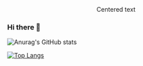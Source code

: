 <center>Centered text</center>

### Hi there 👋

<!--
**WhitePrime/WhitePrime** is a ✨ _special_ ✨ repository because its `README.md` (this file) appears on your GitHub profile.

Here are some ideas to get you started:

- 🔭 I’m currently working on ...
- 🌱 I’m currently learning ...
- 👯 I’m looking to collaborate on ...
- 🤔 I’m looking for help with ...
- 💬 Ask me about ...
- 📫 How to reach me: ...
- 😄 Pronouns: ...
- ⚡ Fun fact: ...
-->
![Anurag's GitHub stats](https://github-readme-stats.vercel.app/api?username=whiteprime&border_color=2e4058)

[![Top Langs](https://github-readme-stats.vercel.app/api/top-langs/?username=whiteprime&layout=compact)](https://github.com/anuraghazra/github-readme-stats)
